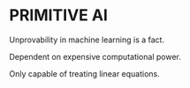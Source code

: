 # PRIMITIVE AI
Unprovability in machine learning is a fact.

Dependent on expensive computational power.

Only capable of treating linear equations.
